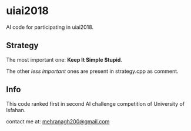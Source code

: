 # uiai2018
AI code for participating in uiai2018.

## Strategy
The most important one: **Keep It Simple Stupid**.

The other _less important_ ones are present in strategy.cpp as comment.
## Info
This code ranked first in second AI challenge competition of University of Isfahan.

contact me at: mehranagh200@gmail.com
